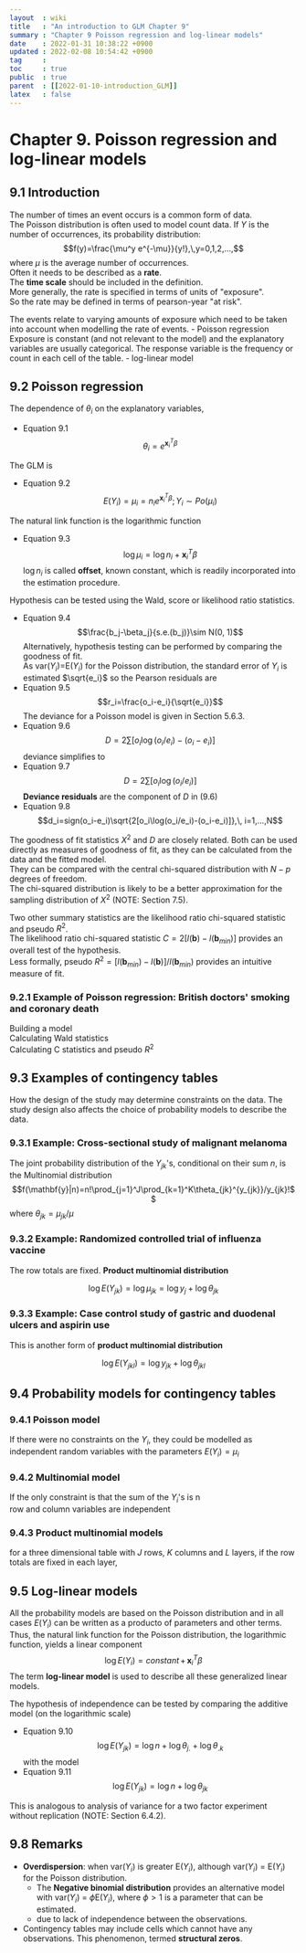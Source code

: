 ```yaml
---
layout  : wiki
title   : "An introduction to GLM Chapter 9"
summary : "Chapter 9 Poisson regression and log-linear models"
date    : 2022-01-31 10:38:22 +0900
updated : 2022-02-08 10:54:42 +0900
tag     : 
toc     : true
public  : true
parent  : [[2022-01-10-introduction_GLM]] 
latex   : false
---
```


# Chapter 9. Poisson regression and log-linear models

## 9.1 Introduction

The number of times an event occurs is a common form of data.  
The Poisson distribution is often used to model count data. If $Y$ is the number of occurrences, its probability distribution:  
$$f(y)=\frac{\mu^y e^{-\mu}}{y!},\,y=0,1,2,...,$$
where $\mu$ is the average number of occurrences.  
Often it needs to be described as a **rate**.  
The **time scale** should be included in the definition.  
More generally, the rate is specified in terms of units of "exposure".  
So the rate may be defined in terms of pearson-year "at risk".  

The events relate to varying amounts of exposure which need to be taken into account when modelling the rate of events. - Poisson regression  
Exposure is constant (and not relevant to the model) and the explanatory variables are usually categorical. The response variable is the frequency or count in each cell of the table. - log-linear model  

## 9.2 Poisson regression

The dependence of $\theta_i$ on the explanatory variables,  
* Equation 9.1
$$\theta_i=e^{\mathbf{x}_i^T\beta}$$

The GLM is  
* Equation 9.2
$$E(Y_i)=\mu_i=n_ie^{\mathbf{x}_i^T\beta};\,Y_i\sim Po(\mu_i)$$

The natural link function is the logarithmic function  
* Equation 9.3
$$\log\mu_i=\log{n_i}+\mathbf{x}_i^T\beta$$
$\log{n_i}$ is called **offset**, known constant, which is readily incorporated into the estimation procedure.  

Hypothesis can be tested using the Wald, score or likelihood ratio statistics.  
* Equation 9.4
$$\frac{b_j-\beta_j}{s.e.(b_j)}\sim N(0, 1)$$
Alternatively, hypothesis testing can be performed by comparing the goodness of fit.  
As var$(Y_i)$=E$(Y_i)$ for the Poisson distribution, the standard error of $Y_i$ is estimated $\sqrt{e_i}$ so the Pearson residuals are  
* Equation 9.5
$$r_i=\frac{o_i-e_i}{\sqrt{e_i}}$$
The deviance for a Poisson model is given in Section 5.6.3.  
* Equation 9.6
$$D=2\sum\left[o_i\log(o_i/e_i)-(o_i-e_i)\right]$$
deviance simplifies to  
* Equation 9.7
$$D=2\sum\left[o_i\log(o_i/e_i)\right]$$
**Deviance residuals** are the component of $D$ in (9.6)  
* Equation 9.8
$$d_i=sign(o_i-e_i)\sqrt{2[o_i\log(o_i/e_i)-(o_i-e_i)]},\, i=1,...,N$$

The goodness of fit statistics $X^2$ and $D$ are closely related. Both can be used directly as measures of goodness of fit, as they can be calculated from the data and the fitted model.  
They can be compared with the central chi-squared distribution with $N-p$ degrees of freedom.  
The chi-squared distribution is likely to be a better approximation for the sampling distribution of $X^2$ (NOTE: Section 7.5).  

Two other summary statistics are the likelihood ratio chi-squared statistic and pseudo $R^2$.  
The likelihood ratio chi-squared statistic $C = 2[l(\mathbf{b})-l(\mathbf{b}_{min})]$ provides an overall test of the hypothesis.  
Less formally, pseudo $R^2 = [l(\mathbf{b}_{min})-l(\mathbf{b})]/l(\mathbf{b}_{min})$ provides an intuitive measure of fit.

### 9.2.1 Example of Poisson regression: British doctors' smoking and coronary death

Building a model  
Calculating Wald statistics  
Calculating C statistics and pseudo $R^2$  

## 9.3 Examples of contingency tables

How the design of the study may determine constraints on the data. The study design also affects the choice of probability models to describe the data.

### 9.3.1 Example: Cross-sectional study of malignant melanoma

The joint probability distribution of the $Y_{jk}$'s, conditional on their sum $n$, is the Multinomial distribution  
$$f(\mathbf{y}|n)=n!\prod_{j=1}^J\prod_{k=1}^K\theta_{jk}^{y_{jk}}/y_{jk}!$$
where $\theta_{j k}=\mu_{j k}/\mu$

### 9.3.2 Example: Randomized controlled trial of influenza vaccine

The row totals are fixed. **Product multinomial distribution**  

$$\log{E(Y_{jk})}=\log\mu_{jk}=\log{y_j}+\log{\theta_{jk}}$$

### 9.3.3 Example: Case control study of gastric and duodenal ulcers and aspirin use

This is another form of **product multinomial distribution**

$$\log{E(Y_{jkl})}=\log{y_{jk}}+\log{\theta_{jkl}}$$

## 9.4 Probability models for contingency tables

### 9.4.1 Poisson model

If there were no constraints on the $Y_i$, they could be modelled as independent random variables with the parameters $E(Y_i)=\mu_i$  

### 9.4.2 Multinomial model

If the only constraint is that the sum of the $Y_i$'s is n  
row and column variables are independent  

### 9.4.3 Product multinomial models

for a three dimensional table with $J$ rows, $K$ columns and $L$ layers, if the row totals are fixed in each layer,  

## 9.5 Log-linear models

All the probability models are based on the Poisson distribution and in all cases $E(Y_i)$ can be written as a producto of parameters and other terms. Thus, the natural link function for the Poisson distribution, the logarithmic function, yields a linear component  
$$\log{E(Y_i)}=constant\, +\, \mathbf{x}_i^T\beta$$
The term **log-linear model** is used to describe all these generalized linear models.  

The hypothesis of independence can be tested by comparing the additive model (on the logarithmic scale)  
* Equation 9.10
$$\log{E(Y_{jk})}=\log{n}+\log{\theta_{j.}}+\log{\theta_{.k}}$$
with the model  
* Equation 9.11
$$\log{E(Y_{jk})}=\log{n}+\log{\theta_{jk}}$$

This is analogous to analysis of variance for a two factor experiment without replication (NOTE: Section 6.4.2).  

## 9.8 Remarks

* **Overdispersion**: when var$(Y_i)$ is greater E$(Y_i)$, although var$(Y_i)$ $=$ E$(Y_i)$ for the Poisson distribution.  
  * The **Negative binomial distribution** provides an alternative model with var$(Y_i)$ $=$ $\phi$E$(Y_i)$, where $\phi > 1$ is a parameter that can be estimated.
  * due to lack of independence between the observations.
* Contingency tables may include cells which cannot have any observations. This phenomenon, termed **structural zeros**.
